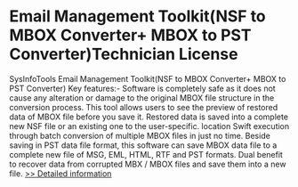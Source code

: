 # Email Management Toolkit(NSF to MBOX Converter+ MBOX to PST Converter)Technician License
SysInfoTools Email Management Toolkit(NSF to MBOX Converter+ MBOX to PST Converter)
Key features:-
Software is completely safe as it does not cause any alteration or damage to the original MBOX file structure in the conversion process.
This tool allows users to see the preview of restored data of MBOX file before you save it.
Restored data is saved into a complete new NSF file or an existing one to the user-specific. location
Swift execution through batch conversion of multiple MBOX files in just no time.
Beside saving in PST data file format, this software can save MBOX data file to a complete new file of MSG, EML, HTML, RTF and PST formats.
Dual benefit to recover data from corrupted MBX / MBOX files and save them into a new file.
[>> Detailed information](https://secure.shareit.com/shareit/product.html?productid=300732338&affiliateid=200057808)
